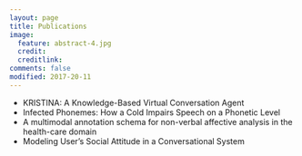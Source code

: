 ```yaml
---
layout: page
title: Publications
image:
  feature: abstract-4.jpg
  credit: 
  creditlink: 
comments: false
modified: 2017-20-11
---
```


* KRISTINA: A Knowledge-Based Virtual Conversation Agent
* Infected Phonemes: How a Cold Impairs Speech on a Phonetic Level
* A multimodal annotation schema for non-verbal affective analysis in the health-care domain
* Modeling User’s Social Attitude in a Conversational System
